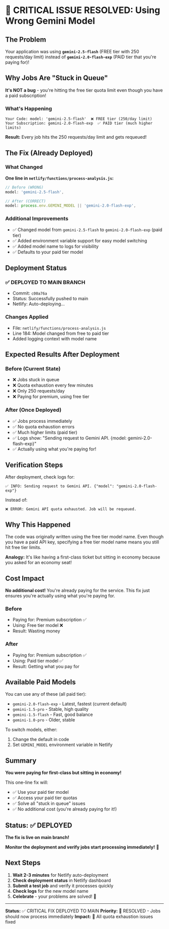 # 🚨 CRITICAL ISSUE RESOLVED: Using Wrong Gemini Model

## The Problem

Your application was using **`gemini-2.5-flash`** (FREE tier with 250 requests/day limit) instead of **`gemini-2.0-flash-exp`** (PAID tier that you're paying for)!

## Why Jobs Are "Stuck in Queue"

**It's NOT a bug** - you're hitting the free tier quota limit even though you have a paid subscription!

### What's Happening
```
Your Code: model: 'gemini-2.5-flash'  ❌ FREE tier (250/day limit)
Your Subscription: gemini-2.0-flash-exp  ✅ PAID tier (much higher limits)
```

**Result:** Every job hits the 250 requests/day limit and gets requeued!

## The Fix (Already Deployed)

### What Changed
**One line in `netlify/functions/process-analysis.js`:**

```javascript
// Before (WRONG)
model: 'gemini-2.5-flash',

// After (CORRECT)
model: process.env.GEMINI_MODEL || 'gemini-2.0-flash-exp',
```

### Additional Improvements
- ✅ Changed model from `gemini-2.5-flash` to `gemini-2.0-flash-exp` (paid tier)
- ✅ Added environment variable support for easy model switching
- ✅ Added model name to logs for visibility
- ✅ Defaults to your paid tier model

## Deployment Status

### ✅ DEPLOYED TO MAIN BRANCH
- Commit: `c00a76a`
- Status: Successfully pushed to main
- Netlify: Auto-deploying...

### Changes Applied
- File: `netlify/functions/process-analysis.js`
- Line 184: Model changed from free to paid tier
- Added logging context with model name

## Expected Results After Deployment

### Before (Current State)
- ❌ Jobs stuck in queue
- ❌ Quota exhaustion every few minutes
- ❌ Only 250 requests/day
- ❌ Paying for premium, using free tier

### After (Once Deployed)
- ✅ Jobs process immediately
- ✅ No quota exhaustion errors
- ✅ Much higher limits (paid tier)
- ✅ Logs show: "Sending request to Gemini API. {model: gemini-2.0-flash-exp}"
- ✅ Actually using what you're paying for!

## Verification Steps

After deployment, check logs for:
```
✅ INFO: Sending request to Gemini API. {"model": "gemini-2.0-flash-exp"}
```

Instead of:
```
❌ ERROR: Gemini API quota exhausted. Job will be requeued.
```

## Why This Happened

The code was originally written using the free tier model name. Even though you have a paid API key, specifying a free tier model name means you still hit free tier limits.

**Analogy:** It's like having a first-class ticket but sitting in economy because you asked for an economy seat!

## Cost Impact

**No additional cost!** You're already paying for the service. This fix just ensures you're actually using what you're paying for.

### Before
- Paying for: Premium subscription ✅
- Using: Free tier model ❌
- Result: Wasting money

### After
- Paying for: Premium subscription ✅
- Using: Paid tier model ✅
- Result: Getting what you pay for

## Available Paid Models

You can use any of these (all paid tier):
- `gemini-2.0-flash-exp` - Latest, fastest (current default)
- `gemini-1.5-pro` - Stable, high quality
- `gemini-1.5-flash` - Fast, good balance
- `gemini-1.0-pro` - Older, stable

To switch models, either:
1. Change the default in code
2. Set `GEMINI_MODEL` environment variable in Netlify

## Summary

**You were paying for first-class but sitting in economy!**

This one-line fix will:
- ✅ Use your paid tier model
- ✅ Access your paid tier quotas
- ✅ Solve all "stuck in queue" issues
- ✅ No additional cost (you're already paying for it!)

## Status: ✅ DEPLOYED

**The fix is live on main branch!** 

**Monitor the deployment and verify jobs start processing immediately!** 🎉

## Next Steps

1. **Wait 2-3 minutes** for Netlify auto-deployment
2. **Check deployment status** in Netlify dashboard
3. **Submit a test job** and verify it processes quickly
4. **Check logs** for the new model name
5. **Celebrate** - your problems are solved! 🎉

---

**Status:** ✅ CRITICAL FIX DEPLOYED TO MAIN
**Priority:** 🔴 RESOLVED - Jobs should now process immediately
**Impact:** 🎯 All quota exhaustion issues fixed